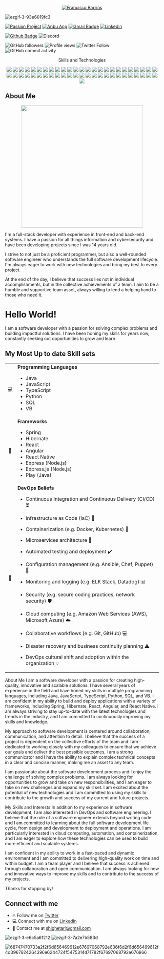 <p align="center">
  <a href="https://github.com/shighetari">
    <img src="https://i.imgur.com/6bvpIG9.png" alt="Francisco Barrios" /></a>
</p>


![ezgif-3-93e6019fc3](https://user-images.githubusercontent.com/47320015/217985847-d317f89f-b659-43d5-bb48-f97656c55dec.gif)



[![Passion Project](https://img.shields.io/badge/-Current_Passion_Project-663399?style=for-the-badge&logo=Undertale&logoColor=white&link=https://github.com/shighetari/anbu-devops-professional-development/tree/master/Karuma)](https://github.com/shighetari/anbu-devops-professional-development/tree/master/Karuma)
[![Anbu App](https://img.shields.io/badge/-SaaS_Mock_Demo-663399?style=for-the-badge&logo=openAI&logoColor=white&link=https://www.anbu.app/)](https://www.anbu.app/)
[![Gmail Badge](https://img.shields.io/badge/-shighetari@gmail.com-663399?style=for-the-badge&logo=Gmail&logoColor=white&link=mailto:shighetari@gmail.com)](mailto:shighetari@gmail.com)
[![LinkedIn](https://img.shields.io/badge/-LinkedIn-663399?style=for-the-badge&logo=linkedin&logoColor=white&link=https://www.linkedin.com/in/developerbarrios/)](https://www.linkedin.com/in/developerbarrios) 


[![Github Badge](https://img.shields.io/badge/-Follow_me_on_GitHub!-grey?style=for-the-badge&logo=github&logoColor=white&link=https://github.com/shighetari/)](https://www.github.com/shighetari/) 
![Discord](https://img.shields.io/discord/330638869156462595?color=na&label=ANBU%20DEVOPS%20Members%20ONLINE&logo=discord&logoColor=violet&style=for-the-badge)
<p align="center"> 
 
 ![GitHub followers](https://img.shields.io/github/followers/shighetari?color=pink&logoColor=pink&style=social)
 ![Profile views](https://gpvc.arturio.dev/MartaKode)
![Twitter Follow](https://img.shields.io/twitter/follow/shighetariyt?color=pink&logoColor=pink&style=social)
 ![GitHub commit activity](https://img.shields.io/github/commit-activity/m/shighetari/anbu-devops-professional-development?color=pink&label=Personal%20commit%20activity%20for%20ANBU&logoColor=pink)
  
</p>
<p align="center">  Skills and Technologies </p>

<p align="center">
  <img src="https://img.shields.io/badge/-JavaScript-darkslategray?color=141321&label=%20&logo=javascript&logoColor=e48" />
  <img src="https://img.shields.io/badge/-Java-darkslategray?color=141321&label=%20&logo=OpenJDK&logoColor=e48" />
  <img src="https://img.shields.io/badge/-TypeScript-007ACC?color=141321&label=%20&logo=typescript&logoColor=e48" />
  <img src="https://img.shields.io/badge/-Spring-6DB33F?color=6DB33F&label=%20&logo=java&logoColor=white" />
  <img src="https://img.shields.io/badge/-Hibernate-3F5D7D?color=3F5D7D&label=%20&logo=java&logoColor=white" />
  <img src="https://img.shields.io/badge/-Angular-DD0031?color=DD0031&label=%20&logo=angular&logoColor=white" />
  <img src="https://img.shields.io/badge/-React%20Native-61DAFB?color=61DAFB&label=%20&logo=react&logoColor=white" />
  <img src="https://img.shields.io/badge/-Express%20(Node.js)-339933?color=339933&label=%20&logo=node.js&logoColor=white" />
  <img src="https://img.shields.io/badge/-Play%20(Java)-007ACC?color=007ACC&label=%20&logo=java&logoColor=white" />
  <img src="https://img.shields.io/badge/-React-darkslategray?color=141321&label=%20&logo=React&logoColor=e48" />
  <img src="https://img.shields.io/badge/-Redux-ff69b4?color=141321&label=%20&logo=redux&logoColor=e48" />
  <img src="https://img.shields.io/badge/-Node.js-ff69b4?color=141321&label=%20&logo=node.js&logoColor=e48" />
  <img src="https://img.shields.io/badge/-Jenkins-blue?color=141321&label=%20&logo=jenkins&logoColor=e48" />
  <img src="https://img.shields.io/badge/-Confluence-blue?color=141321&label=%20&logo=confluence&logoColor=e48" />
  <img src="https://img.shields.io/badge/-Trello-blue?color=141321&label=%20&logo=trello&logoColor=e48" />
  <img src="https://img.shields.io/badge/-Whimsical-blue?color=141321&label=%20&logo=whimsical&logoColor=e48" />
  <img src="https://img.shields.io/badge/-DB%20Designer-blue?color=141321&label=%20&logo=database-designer&logoColor=e48" />
  <img src="https://img.shields.io/badge/-GitHub-black?color=141321&label=%20&logo=github&logoColor=e48" />
  <img src="https://img.shields.io/badge/-BitBucket-black?color=141321&label=%20&logo=bitbucket&logoColor=e48" />
  <img src="https://img.shields.io/badge/-Discord-black?color=141321&label=%20&logo=discord&logoColor=e48" />
  <img src="https://img.shields.io/badge/-Machine%20Learning-blue?color=141321&label=%20&logo=Adobe Illustrator&logoColor=e48" />
  <img src="https://img.shields.io/badge/-NLP-blue?color=141321&label=%20&logo=Adobe Illustrator&logoColor=e48" />
  <img src="https://img.shields.io/badge/-Data%20Modeling-blue?color=141321&label=%20&logo=Adobe Illustrator&logoColor=e48" />
  <img src="https://img.shields.io/badge/-AWS-orange?color=141321&label=%20&logo=amazon-aws&logoColor=e48" />
  <img src="https://img.shields.io/badge/-Azure-blue?color=141321&label=%20&logo=microsoft-azure&logoColor=e48" />
  <img src="https://img.shields.io/badge/-Jira-0365d6?logo=jira&logoColor=0365d6&style=flat" />
  <img src="https://img.shields.io/badge/-Notion-000000?logo=notion&logoColor=000000&style=flat" />
  <img src="https://img.shields.io/badge/-VIM-ffa500?logo=vim&logoColor=ffa500&style=flat" />
  <img src="https://img.shields.io/badge/-Bash-3776AB?logo=gnu-bash&logoColor=3776AB&style=flat" />
  <img src="https://img.shields.io/badge/-Scripting-2f8cff?logo=python&logoColor=2f8cff&style=flat" />
  <img src="https://img.shields.io/badge/-Automation-yellow?logo=automation&logoColor=yellow&style=flat" />
  <img src="https://img.shields.io/badge/-Docker-blue?color=141321&label=%20&logo=docker&logoColor=e48" />
  <img src="https://img.shields.io/badge/-Kubernetes-blue?color=141321&label=%20&logo=kubernetes&logoColor=e48" />
   <img src="https://img.shields.io/badge/-Hibernate-6b2366?logo=hibernate&logoColor=6b2366&style=flat" />
  <img src="https://img.shields.io/badge/-Gradle-1D1B23?logo=gradle&logoColor=1D1B23&style=flat" />
  <img src="https://img.shields.io/badge/-Kafka-6f0ba6?logo=kafka&logoColor=6f0ba6&style=flat" />
  <img src="https://img.shields.io/badge/-Keycloak-000C77?logo=keycloak&logoColor=000C77&style=flat" />
  <img src="https://img.shields.io/badge/-Terraform-31a5e5?logo=terraform&logoColor=31a5e5&style=flat" />
  <img src="https://img.shields.io/badge/-Docker%20Swarm-2496ed?logo=docker&logoColor=2496ed&style=flat" />
  <img src="https://img.shields.io/badge/-JSON-01B2B2?logo=json&logoColor=01B2B2&style=flat" />
  <img src="https://img.shields.io/badge/-ENV-AEC958?logo=.env&logoColor=AEC958&style=flat" />
  <img src="https://img.shields.io/badge/-GIT-F05032?logo=git&logoColor=F05032&style=flat" />
  <img src="https://img.shields.io/badge/-AI-17a2b8?logo=OpenAI&logoColor=17a2b8&style=flat" />
  <img src="https://img.shields.io/badge/-Medical%20Industry-7F0055?logo=medical%20industry&logoColor=7F0055&style=flat" />
  <img src="https://img.shields.io/badge/-SaaS-0052cc?logo=saas&logoColor=0052cc&style=flat" />
  <img src="https://img.shields.io/badge/-DevOps-3cbd59?logo=devops&logoColor=3cbd59&style=flat" />
  
<img src="https://img.shields.io/badge/-Agile%20Methodology-blue?color=141321&label=%20&logo=swift&logoColor=e48" />
<img src="https://img.shields.io/badge/-Scrum-blue?color=141321&label=%20&logo=Scrum Alliance&logoColor=e48" />
  <img src="https://img.shields.io/badge/-Kanban-blue?color=141321&label=%20&logo=Analogue&logoColor=e48" />
  <img src="https://img.shields.io/badge/-Cloud%20Computing-blue?color=141321&label=%20&logo=Cloudflare&logoColor=e48" />
  <img src="https://img.shields.io/badge/-Data%20Analytics-blue?color=141321&label=%20&logo=Google Analytics&logoColor=e48" />
  
## About Me

<p align="center">
  <img src="https://media.giphy.com/media/s8p00pqW1T1Hf3275u/giphy.gif" width="400"/>
</p>

I'm a full-stack developer with experience in front-end and back-end systems. I have a passion for all things information and cybersecurity and have been developing projects since I was 14 years old. 

I strive to not just be a proficient programmer, but also a well-rounded software engineer who understands the full software development lifecycle. I'm always eager to work with new technologies and bring my best to every project.

At the end of the day, I believe that success lies not in individual accomplishments, but in the collective achievements of a team. I aim to be a humble and supportive team asset, always willing to lend a helping hand to those who need it. 

# Hello World!

I am a software developer with a passion for solving complex problems and building impactful solutions. I have been honing my skills for years now, constantly seeking out opportunities to grow and learn. 

## My Most Up to date Skill sets

<table>
  <tr>
    <td align="center">
      💻
    </td>
    <td>
      <b>Programming Languages</b>
      <ul>
        <li>Java</li>
        <li>JavaScript</li>
        <li>TypeScript</li>
        <li>Python</li>
        <li>SQL</li>
        <li>VB</li>
      </ul>
    </td>
  </tr>
  <tr>
    <td align="center">
      🌉
    </td>
    <td>
      <b>Frameworks</b>
      <ul>
        <li>Spring</li>
        <li>Hibernate</li>
        <li>React</li>
        <li>Angular</li>
        <li>React Native</li>
        <li>Express (Node.js)</li>
        <li>Express.js (Node.js) </li>
        <li> Play (Java) </li>
      </ul>
    </td>
  </tr>
  <tr>
    <td align="center">
      🚀
    </td>
    <td>
      <b>DevOps Beliefs</b>
      
- Continuous Integration and Continuous Delivery (CI/CD) :hourglass_flowing_sand:
      
- Infrastructure as Code (IaC) :wrench:
      
- Containerization (e.g. Docker, Kubernetes) :whale:
- Microservices architecture :microscope:
- Automated testing and deployment :heavy_check_mark:
- Configuration management (e.g. Ansible, Chef, Puppet) :wrench:
- Monitoring and logging (e.g. ELK Stack, Datadog) :bar_chart:
- Security (e.g. secure coding practices, network security) :shield:
- Cloud computing (e.g. Amazon Web Services (AWS), Microsoft Azure) :cloud:
- Collaborative workflows (e.g. Git, GitHub) :computer:
- Disaster recovery and business continuity planning :warning:
- DevOps cultural shift and adoption within the organization :bulb:

    </td>
  </tr>
</table>

About Me
I am a software developer with a passion for creating high-quality, innovative and scalable solutions. I have several years of experience in the field and have honed my skills in multiple programming languages, including Java, JavaScript, TypeScript, Python, SQL, and VB. I am confident in my ability to build and deploy applications with a variety of frameworks, including Spring, Hibernate, React, Angular, and React Native. I am always striving to stay up-to-date with the latest technologies and trends in the industry, and I am committed to continuously improving my skills and knowledge.

My approach to software development is centered around collaboration, communication, and attention to detail. I believe that the success of a project is dependent on the collective efforts of the team and I am dedicated to working closely with my colleagues to ensure that we achieve our goals and deliver the best possible outcomes. I am a strong communicator and I have the ability to explain complex technical concepts in a clear and concise manner, making me an asset to any team.

I am passionate about the software development process and I enjoy the challenge of solving complex problems. I am always looking for opportunities to grow and take on new responsibilities, and I am eager to take on new challenges and expand my skill set. I am excited about the potential of new technologies and I am committed to using my skills to contribute to the growth and success of my current and future projects.

My Skills and Interests
In addition to my experience in software development, I am also interested in DevOps and software engineering. I believe that the role of a software engineer extends beyond writing code and I am committed to learning about the full software development life cycle, from design and development to deployment and operations. I am particularly interested in cloud computing, automation, and containerization, and I am eager to explore how these technologies can be used to build more efficient and scalable systems.

I am confident in my ability to work in a fast-paced and dynamic environment and I am committed to delivering high-quality work on time and within budget. I am a team player and I believe that success is achieved through collaboration and open communication. I am always looking for new and innovative ways to improve my skills and to contribute to the success of my projects.



Thanks for stopping by!


## Connect with me

- 🔥 Follow me on [Twitter](https://www.twitter.com/shighetariYT)
- 💻 Connect with me on [LinkedIn](https://www.linkedin.com/in/developerbarrios)
- 💌 Contact me at <shighetari@gmail.com> 

![ezgif-3-e6c5a61212](https://user-images.githubusercontent.com/47320015/217984549-1328ae31-942c-485c-8344-a39c2660d001.gif)
![ezgif-3-7a2e7b583d](https://user-images.githubusercontent.com/47320015/217987871-337c047e-dccf-4de0-8bcb-1d3cf9c95d54.gif)

![68747470733a2f2f6d656469612e67697068792e636f6d2f6d656469612f4d3967624264396e6244724f5475314d71782f67697068792e676966](https://user-images.githubusercontent.com/47320015/217756124-5fd0a094-3836-4aa8-930c-30e76671b11b.gif)

